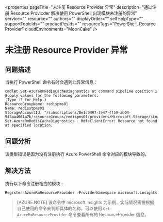 <properties
	pageTitle="未注册 Resource Provider 异常"
	description="通过注册 Resource Provicder 解决使用 PowerShell 出现模块未注册的异常"
	service=""
	resource=""
	authors=""
	displayOrder=""
	selfHelpType=""
	supportTopicIds=""
	productPesIds=""
	resourceTags="PowerShell, Reource Provider"​
	cloudEnvironments="MoonCake" />
<tags
	ms.service="na-aog"
	ms.date=""
	wacn.date="01/12/2017" />
# 未注册 Resource Provider 异常
## **问题描述**

当执行 PowerShell 命令有时会遇到此异常信息：

	cmdlet Set-AzureRmRedisCacheDiagnostics at command pipeline position 1
	Supply values for the following parameters:
	(Type !? for Help.)
	ResourceGroupName: redispms01
	Name: redisstpms01
	StorageAccountId: "/subscriptions/8e1c9497-3e47-4f59-ab04-943aa4661a7b/resourceGroups/redispms01/providers/Microsoft.Storage/storageAccounts/redis01storagearm"
	Set-AzureRmRedisCacheDiagnostics : RdfeClientError: Resource not found at specified location.

## **问题分析**

该类型错误是因为没有注册执行 Azure PowerShell 命令对应的模块导致的。

## **解决方法**

执行以下命令注册相应的模块 : 

	Register-AzureRmResourceProvider -ProviderNamespace microsoft.insights

>[AZURE.NOTE] 该命令中 microsoft.insights 为示例，实际情况需要根据自己使用的命令来判断具体的名称。可以使用 `Get-AzureRmResourceProvider` 命令查看所有的 ResourceProvider 信息。
